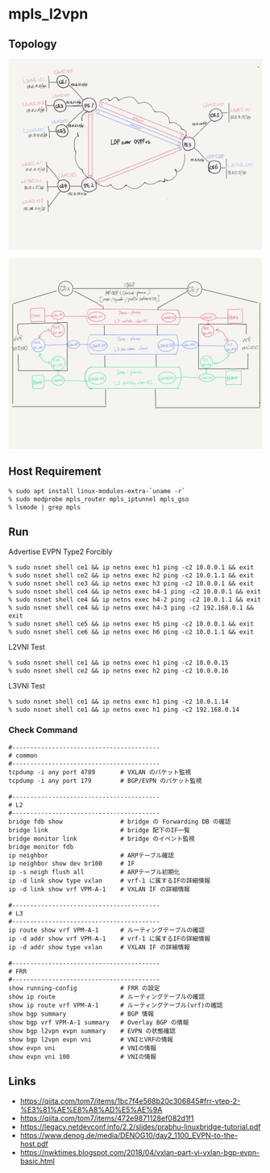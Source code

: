 # mpls_l2vpn

## Topology

![topology](topology.png)

![evpn-detail](evpn-detail.png)

## Host Requirement

```shell
% sudo apt install linux-modules-extra-`uname -r` 
% sudo modprobe mpls_router mpls_iptunnel mpls_gso
% lsmode | grep mpls 
```

## Run

Advertise EVPN Type2 Forcibly

```shell
% sudo nsnet shell ce1 && ip netns exec h1 ping -c2 10.0.0.1 && exit
% sudo nsnet shell ce2 && ip netns exec h2 ping -c2 10.0.1.1 && exit
% sudo nsnet shell ce3 && ip netns exec h3 ping -c2 10.0.0.1 && exit
% sudo nsnet shell ce4 && ip netns exec h4-1 ping -c2 10.0.0.1 && exit
% sudo nsnet shell ce4 && ip netns exec h4-2 ping -c2 10.0.1.1 && exit
% sudo nsnet shell ce4 && ip netns exec h4-3 ping -c2 192.168.0.1 && exit
% sudo nsnet shell ce5 && ip netns exec h5 ping -c2 10.0.0.1 && exit
% sudo nsnet shell ce6 && ip netns exec h6 ping -c2 10.0.1.1 && exit
```

L2VNI Test

```shell
% sudo nsnet shell ce1 && ip netns exec h1 ping -c2 10.0.0.15
% sudo nsnet shell ce2 && ip netns exec h2 ping -c2 10.0.0.16
```

L3VNI Test

```shell
% sudo nsnet shell ce1 && ip netns exec h1 ping -c2 10.0.1.14
% sudo nsnet shell ce1 && ip netns exec h1 ping -c2 192.168.0.14
```

### Check Command

```shell
#-----------------------------------------
# common
#-----------------------------------------
tcpdump -i any port 4789       # VXLAN のパケット監視
tcpdump -i any port 179        # BGP/EVPN のパケット監視

#-----------------------------------------
# L2
#-----------------------------------------
bridge fdb show                # bridge の Forwarding DB の確認
bridge link                    # bridge 配下のIF一覧
bridge monitor link            # bridge のイベント監視
bridge monitor fdb
ip neighbor                    # ARPテーブル確認
ip neighbor show dev br100     # IF 
ip -s neigh flush all          # ARPテーブル初期化
ip -d link show type vxlan     # vrf-1 に属するIFの詳細情報
ip -d link show vrf VPM-A-1    # VXLAN IF の詳細情報

#-----------------------------------------
# L3
#-----------------------------------------
ip route show vrf VPM-A-1      # ルーティングテーブルの確認
ip -d addr show vrf VPM-A-1    # vrf-1 に属するIFの詳細情報
ip -d addr show type vxlan     # VXLAN IF の詳細情報

#-----------------------------------------
# FRR
#-----------------------------------------
show running-config            # FRR の設定
show ip route                  # ルーティングテーブルの確認
show ip route vrf VPM-A-1      # ルーティングテーブル(vrf)の確認
show bgp summary               # BGP 情報
show bgp vrf VPM-A-1 summary   # Overlay BGP の情報
show bgp l2vpn evpn summary    # EVPN の状態確認
show bgp l2vpn evpn vni        # VNIとVRFの情報
show evpn vni                  # VNIの情報
show evpn vni 100              # VNIの情報
```

## Links

* <https://qiita.com/tom7/items/1bc7f4e568b20c306845#frr-vtep-2-%E3%81%AE%E8%A8%AD%E5%AE%9A>
* <https://qiita.com/tom7/items/472e9871128ef082d1f1>
* <https://legacy.netdevconf.info/2.2/slides/prabhu-linuxbridge-tutorial.pdf>
* <https://www.denog.de/media/DENOG10/day2_1100_EVPN-to-the-host.pdf>
* <https://nwktimes.blogspot.com/2018/04/vxlan-part-vi-vxlan-bgp-evpn-basic.html>
